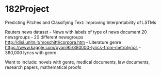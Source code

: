 # 182Project

Predicting Pitches and Classifying Text: Improving Interpretability of LSTMs

Reuters news dataset - News with labels of type of news document
20 newsgroups - 20 different newsgroups 
http://disi.unitn.it/moschitti/corpora.htm - Literature genre
https://www.kaggle.com/gyani95/380000-lyrics-from-metrolyrics - 380,000 lyrics with genre 

Want to include: novels with genre, medical documents, law documents, research papers, mathematical proofs 
